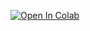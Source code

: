 [![Open In Colab](https://colab.research.google.com/assets/colab-badge.svg)](https://colab.research.google.com/github/joseph42440/AlloyML-Public/blob/main/AlloyML.ipynb)
